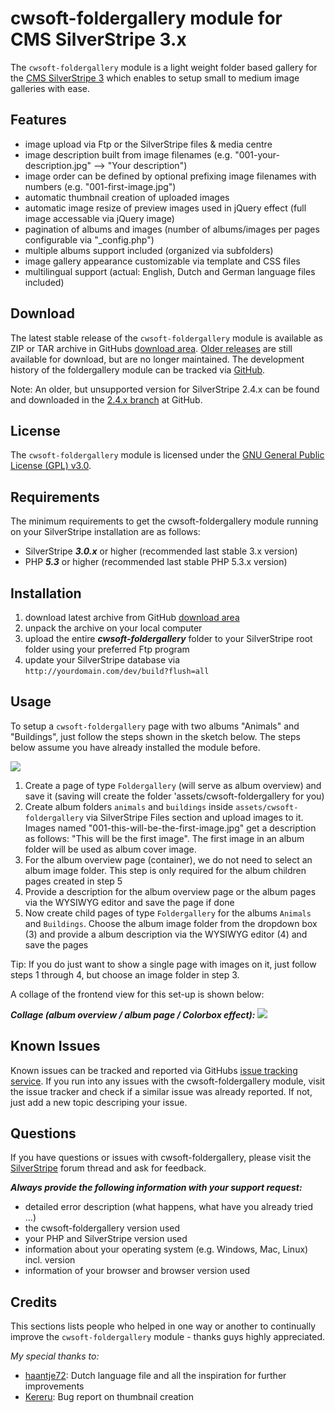 # cwsoft-foldergallery module for CMS SilverStripe 3.x
The `cwsoft-foldergallery` module is a light weight folder based gallery for the [CMS SilverStripe 3](http://silverstripe.org) which enables to setup small to medium image galleries with ease.

## Features
- image upload via Ftp or the SilverStripe files & media centre
- image description built from image filenames (e.g. "001-your-description.jpg" --> "Your description")
- image order can be defined by optional prefixing image filenames with numbers (e.g. "001-first-image.jpg")
- automatic thumbnail creation of uploaded images
- automatic image resize of preview images used in jQuery effect (full image accessable via jQuery image)
- pagination of albums and images (number of albums/images per pages configurable via "_config.php")
- multiple albums support included (organized via subfolders)
- image gallery appearance customizable via template and CSS files
- multilingual support (actual: English, Dutch and German language files included)

## Download
The latest stable release of the `cwsoft-foldergallery` module is available as ZIP or TAR archive in GitHubs [download area](https://github.com/cwsoft/silverstripe-cwsoft-foldergallery/downloads). [Older releases](https://github.com/cwsoft/silverstripe-cwsoft-foldergallery/tags) are still available for download, but are no longer maintained. The development history of the foldergallery module can be tracked via [GitHub](https://github.com/cwsoft/silverstripe-cwsoft-foldergallery/commits/master).

Note: An older, but unsupported version for SilverStripe 2.4.x can be found and downloaded in the [2.4.x branch](https://github.com/cwsoft/silverstripe-cwsoft-foldergallery/tree/2.4.x) at GitHub.

## License
The `cwsoft-foldergallery` module is licensed under the [GNU General Public License (GPL) v3.0](http://www.gnu.org/licenses/gpl-3.0.html).

## Requirements
The minimum requirements to get the cwsoft-foldergallery module running on your SilverStripe installation are as follows:

- SilverStripe ***3.0.x*** or higher (recommended last stable 3.x version)
- PHP ***5.3*** or higher (recommended last stable PHP 5.3.x version)

## Installation
1. download latest archive from GitHub [download area](https://github.com/cwsoft/silverstripe-cwsoft-foldergallery/downloads)
2. unpack the archive on your local computer
3. upload the entire ***cwsoft-foldergallery*** folder to your SilverStripe root folder using your preferred Ftp program
4. update your SilverStripe database via `http://yourdomain.com/dev/build?flush=all`

## Usage
To setup a `cwsoft-foldergallery` page with two albums "Animals" and "Buildings", just follow the steps shown in the sketch below. The steps below assume you have already installed the module before.

![](https://github.com/cwsoft/silverstripe-cwsoft-foldergallery/raw/master/.screenshots/cwsoft-foldergallery-backend.png) 

1. Create a page of type `Foldergallery` (will serve as album overview) and save it (saving will create the folder 'assets/cwsoft-foldergallery for you)
2. Create album folders `animals` and `buildings` inside `assets/cwsoft-foldergallery` via SilverStripe Files section and upload images to it. Images named "001-this-will-be-the-first-image.jpg" get a description as follows: "This will be the first image". The first image in an album folder will be used as album cover image.
3. For the album overview page (container), we do not need to select an album image folder. This step is only required for the album children pages created in step 5
4. Provide a description for the album overview page or the album pages via the WYSIWYG editor and save the page if done
5. Now create child pages of type `Foldergallery` for the albums `Animals` and `Buildings`. Choose the album image folder from the dropdown box (3) and provide a album description via the WYSIWYG editor (4) and save the pages

Tip: If you do just want to show a single page with images on it, just follow steps 1 through 4, but choose an image folder in step 3. 

A collage of the frontend view for this set-up is shown below:

***Collage (album overview / album page / Colorbox effect):***
![](https://github.com/cwsoft/silverstripe-cwsoft-foldergallery/raw/master/.screenshots/cwsoft-foldergallery-frontend.png) 

## Known Issues
Known issues can be tracked and reported via GitHubs [issue tracking service](https://github.com/cwsoft/silverstripe-cwsoft-foldergallery/issues). If you run into any issues with the cwsoft-foldergallery module, visit the issue tracker and check if a similar issue was already reported. If not, just add a new topic descriping your issue.

## Questions
If you have questions or issues with cwsoft-foldergallery, please visit the [SilverStripe](http://www.silverstripe.org/all-other-modules/show/20738) forum thread and ask for feedback.

***Always provide the following information with your support request:***

 - detailed error description (what happens, what have you already tried ...)
 - the cwsoft-foldergallery version used
 - your PHP and SilverStripe version used
 - information about your operating system (e.g. Windows, Mac, Linux) incl. version
 - information of your browser and browser version used

## Credits
This sections lists people who helped in one way or another to continually improve the `cwsoft-foldergallery` module - thanks guys highly appreciated.

*My special thanks to:*
 - [haantje72](http://www.silverstripe.org/ForumMemberProfile/show/5933): Dutch language file and all the inspiration for further improvements
 - [Kereru](http://www.silverstripe.org/ForumMemberProfile/show/26608): Bug report on thumbnail creation
